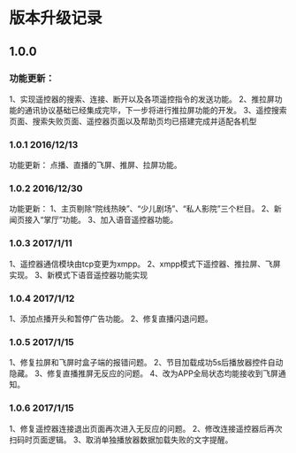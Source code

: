 

# 版本升级记录

## 1.0.0   

### 功能更新：
1、实现遥控器的搜索、连接、断开以及各项遥控指令的发送功能。
2、推拉屏功能的通讯协议基础已经集成完毕，下一步将进行推拉屏功能的开发。
3、遥控搜索页面、搜索失败页面、遥控器页面以及帮助页均已搭建完成并适配各机型


### 1.0.1   2016/12/13

功能更新：
点播、直播的飞屏、推屏、拉屏功能。


### 1.0.2   2016/12/30

功能更新：
1、主页剔除“院线热映”、“少儿剧场”、“私人影院”三个栏目。
2、新闻页接入“掌厅”功能。
3、加入语音遥控器功能。


### 1.0.3   2017/1/11

1、遥控器通信模块由tcp变更为xmpp。
2、xmpp模式下遥控器、推拉屏、飞屏实现。
3、新模式下语音遥控器功能实现


### 1.0.4   2017/1/12

1、添加点播开头和暂停广告功能。
2、修复直播闪退问题。


### 1.0.5   2017/1/15

1、修复拉屏和飞屏时盒子端的报错问题。
2、节目加载成功5s后播放器控件自动隐藏。
3、修复直播推屏无反应的问题。
4、改为APP全局状态均能接收到飞屏通知。


### 1.0.6   2017/1/15

1、修复遥控器连接退出页面再次进入无反应的问题。
2、修改连接遥控器后再次扫码时页面逻辑。
3、取消单独播放器数据加载失败的文字提醒。
























